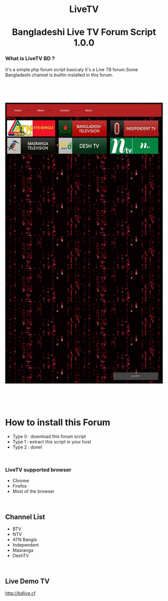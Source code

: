 <h1 align="center">LiveTV</h1>
<h1 align="center">
Bangladeshi Live TV Forum Script 1.0.0
</h1>


### What is LiveTV BD ?
It's a simple php forum script basicaly it's a Live TB forum.Some Bangladeshi channel is builtin installed in this forum.

<br/><br/><br/>

<p align="center">
<img
src="https://github.com/larrylinus/LiveTV/blob/master/phone.jpg"/>
</p>

<br/><br/><br/>

# How to install this Forum

- Type 0 : download this forum script
- Type 1 : extract this script in your host
- Type 2 : done!
<br/>

### LiveTV supported browser

* Chrome
* Firefox
* Most of the browser 
<br/>

## Channel List

* BTV
* NTV
* ATN Bangla
* Independent 
* Masranga
* DeshTV
<br/>

## Live Demo TV
http://bdlive.cf

